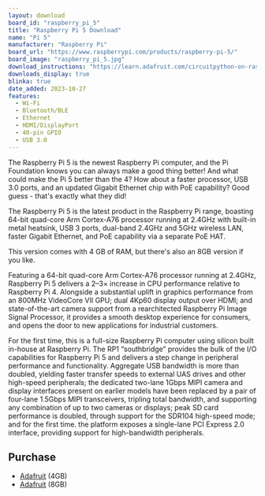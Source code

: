 ```yaml
---
layout: download
board_id: "raspberry_pi_5"
title: "Raspberry Pi 5 Download"
name: "Pi 5"
manufacturer: "Raspberry Pi"
board_url: "https://www.raspberrypi.com/products/raspberry-pi-5/"
board_image: "raspberry_pi_5.jpg"
download_instructions: "https://learn.adafruit.com/circuitpython-on-raspberrypi-linux/installing-circuitpython-on-raspberry-pi"
downloads_display: true
blinka: true
date_added: 2023-10-27
features:
  - Wi-Fi
  - Bluetooth/BLE
  - Ethernet
  - HDMI/DisplayPort
  - 40-pin GPIO
  - USB 3.0
---
```


The Raspberry Pi 5 is the newest Raspberry Pi computer, and the Pi Foundation knows you can always make a good thing better! And what could make the Pi 5 better than the 4? How about a faster processor, USB 3.0 ports, and an updated Gigabit Ethernet chip with PoE capability? Good guess - that's exactly what they did!

The Raspberry Pi 5 is the latest product in the Raspberry Pi range, boasting 64-bit quad-core Arm Cortex-A76 processor running at 2.4GHz with built-in metal heatsink, USB 3 ports, dual-band 2.4GHz and 5GHz wireless LAN, faster Gigabit Ethernet, and PoE capability via a separate PoE HAT.

This version comes with 4 GB of RAM, but there's also an 8GB version if you like.

Featuring a 64-bit quad-core Arm Cortex-A76 processor running at 2.4GHz, Raspberry Pi 5 delivers a 2–3× increase in CPU performance relative to Raspberry Pi 4. Alongside a substantial uplift in graphics performance from an 800MHz VideoCore VII GPU; dual 4Kp60 display output over HDMI; and state-of-the-art camera support from a rearchitected Raspberry Pi Image Signal Processor, it provides a smooth desktop experience for consumers, and opens the door to new applications for industrial customers.

For the first time, this is a full-size Raspberry Pi computer using silicon built in-house at Raspberry Pi. The RP1 “southbridge” provides the bulk of the I/O capabilities for Raspberry Pi 5 and delivers a step change in peripheral performance and functionality. Aggregate USB bandwidth is more than doubled, yielding faster transfer speeds to external UAS drives and other high-speed peripherals; the dedicated two-lane 1Gbps MIPI camera and display interfaces present on earlier models have been replaced by a pair of four-lane 1.5Gbps MIPI transceivers, tripling total bandwidth, and supporting any combination of up to two cameras or displays; peak SD card performance is doubled, through support for the SDR104 high-speed mode; and for the first time. the platform exposes a single-lane PCI Express 2.0 interface, providing support for high-bandwidth peripherals.

## Purchase
* [Adafruit](https://www.adafruit.com/product/5812) (4GB)
* [Adafruit](https://www.adafruit.com/product/5813) (8GB)
